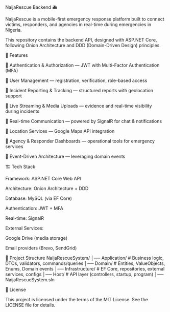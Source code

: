 NaijaRescue Backend 🚑

NaijaRescue is a mobile-first emergency response platform built to connect victims, responders, and agencies in real-time during emergencies in Nigeria.

This repository contains the backend API, designed with ASP.NET Core, following Onion Architecture and DDD (Domain-Driven Design) principles.

📌 Features

🔑 Authentication & Authorization — JWT with Multi-Factor Authentication (MFA)

👤 User Management — registration, verification, role-based access

🚨 Incident Reporting & Tracking — structured reports with geolocation support

🎥 Live Streaming & Media Uploads — evidence and real-time visibility during incidents

💬 Real-time Communication — powered by SignalR for chat & notifications

📍 Location Services — Google Maps API integration

📡 Agency & Responder Dashboards — operational tools for emergency services

📑 Event-Driven Architecture — leveraging domain events

🏗️ Tech Stack

Framework: ASP.NET Core Web API

Architecture: Onion Architecture + DDD

Database: MySQL (via EF Core)

Authentication: JWT + MFA

Real-time: SignalR

External Services:

Google Drive (media storage)

Email providers (Brevo, SendGrid)

📂 Project Structure
NaijaRescueSystem/
│── Application/       # Business logic, DTOs, validators, commands/queries
│── Domain/            # Entities, ValueObjects, Enums, Domain events
│── Infrastructure/    # EF Core, repositories, external services, configs
│── Host/              # API layer (controllers, startup, program)
│── NaijaRescueSystem.sln

📜 License

This project is licensed under the terms of the MIT License.
See the LICENSE
 file for details.
